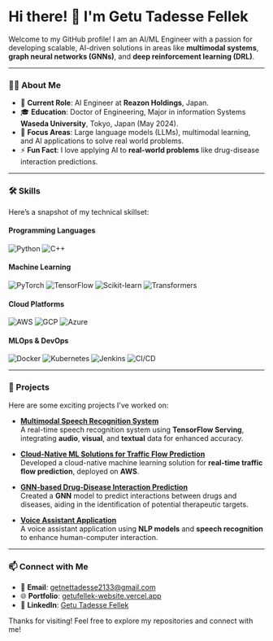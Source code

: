 # Hi there! 👋 I'm Getu Tadesse Fellek


Welcome to my GitHub profile! I am an AI/ML Engineer with a passion for developing scalable, AI-driven solutions in areas like **multimodal systems**, **graph neural networks (GNNs)**, and **deep reinforcement learning (DRL)**.

---

### 👨‍💻 About Me
- 🔭 **Current Role**: AI Engineer at **Reazon Holdings**, Japan.
- 🎓 **Education**: Doctor of Engineering, Major in information Systems **Waseda University**, Tokyo, Japan (May 2024).
- 🌱 **Focus Areas**: Large language models (LLMs), multimodal learning, and AI applications to solve real world problems.
- ⚡ **Fun Fact**: I love applying AI to **real-world problems** like drug-disease interaction predictions.

---

### 🛠️ Skills
Here’s a snapshot of my technical skillset:

#### Programming Languages
![Python](https://img.shields.io/badge/-Python-333?style=flat&logo=python)
![C++](https://img.shields.io/badge/-C++-333?style=flat&logo=cplusplus)

#### Machine Learning
![PyTorch](https://img.shields.io/badge/-PyTorch-333?style=flat&logo=pytorch)
![TensorFlow](https://img.shields.io/badge/-TensorFlow-333?style=flat&logo=tensorflow)
![Scikit-learn](https://img.shields.io/badge/-Scikit%20Learn-333?style=flat&logo=scikit-learn)
![Transformers](https://img.shields.io/badge/-Transformers-333?style=flat&logo=huggingface)

#### Cloud Platforms
![AWS](https://img.shields.io/badge/-AWS-333?style=flat&logo=amazonaws)
![GCP](https://img.shields.io/badge/-Google%20Cloud-333?style=flat&logo=googlecloud)
![Azure](https://img.shields.io/badge/-Azure-333?style=flat&logo=microsoftazure)

#### MLOps & DevOps
![Docker](https://img.shields.io/badge/-Docker-333?style=flat&logo=docker)
![Kubernetes](https://img.shields.io/badge/-Kubernetes-333?style=flat&logo=kubernetes)
![Jenkins](https://img.shields.io/badge/-Jenkins-333?style=flat&logo=jenkins)
![CI/CD](https://img.shields.io/badge/-CI%2FCD-333?style=flat&logo=githubactions)

---

### 🚀 Projects
Here are some exciting projects I've worked on:
- **[Multimodal Speech Recognition System](https://github.com/GETUFELLEK/multimodal-speech-recognition-with-lip-reading)**  
  A real-time speech recognition system using **TensorFlow Serving**, integrating **audio**, **visual**, and **textual** data for enhanced accuracy.
  
- **[Cloud-Native ML Solutions for Traffic Flow Prediction](https://github.com/GETUFELLEK/Cloud-Native-ML-Solutions-for-Traffic-Flow-Prediction)**  
  Developed a cloud-native machine learning solution for **real-time traffic flow prediction**, deployed on **AWS**.

- **[GNN-based Drug-Disease Interaction Prediction](https://github.com/GETUFELLEK/GNN-based-drug-disease-prediction)**  
  Created a **GNN** model to predict interactions between drugs and diseases, aiding in the identification of potential therapeutic targets.

- **[Voice Assistant Application](https://github.com/GETUFELLEK/voice-assistant-application/tree/main)**  
  A voice assistant application using **NLP models** and **speech recognition** to enhance human-computer interaction.


---

### 📫 Connect with Me
- 📧 **Email**: getnettadesse2133@gmail.com
- 🌐 **Portfolio**: [getufellek-website.vercel.app](https://getufellek-website.vercel.app)
- 💼 **LinkedIn**: [Getu Tadesse Fellek](https://linkedin.com/in/getutadessefellek)

Thanks for visiting! Feel free to explore my repositories and connect with me!

